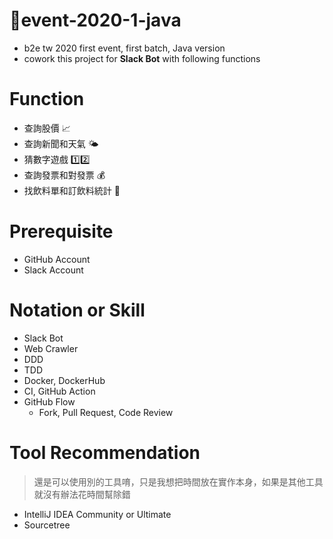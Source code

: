 # 🥇event-2020-1-java
* b2e tw 2020 first event, first batch, Java version
* cowork this project for **Slack Bot** with following functions

# Function
* 查詢股價 📈
* 查詢新聞和天氣 🌤
* 猜數字遊戲 1️⃣2️⃣
* 查詢發票和對發票 💰
* 找飲料單和訂飲料統計 🥤

# Prerequisite
* GitHub Account
* Slack Account

# Notation or Skill
* Slack Bot
* Web Crawler
* DDD
* TDD
* Docker, DockerHub
* CI, GitHub Action
* GitHub Flow
  * Fork, Pull Request, Code Review
  
# Tool Recommendation
> 還是可以使用別的工具唷，只是我想把時間放在實作本身，如果是其他工具就沒有辦法花時間幫除錯
* IntelliJ IDEA Community or Ultimate
* Sourcetree
